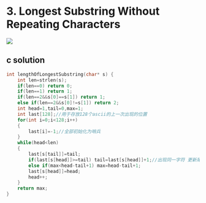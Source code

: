 # 3. Longest Substring Without Repeating Characters
<img src="https://github.com/vampire1996/LeetCode/blob/master/Problems/1-100/3.LongestSubstringWithoutRepeatingCharacters/problem.png"/>

## c solution
```c
int lengthOfLongestSubstring(char* s) {
    int len=strlen(s);
    if(len==0) return 0;
    if(len==1) return 1;
    if(len==2&&s[0]==s[1]) return 1;
    else if(len==2&&s[0]!=s[1]) return 2;
    int head=1,tail=0,max=1;
    int last[128];//用于存放128个ascii的上一次出现的位置
    for(int i=0;i<128;i++)
    {
        last[i]=-1;//全部初始化为哨兵
    }
    while(head<len)
    {
        last[s[tail]]=tail;
        if(last[s[head]]>=tail) tail=last[s[head]]+1;//出现同一字符 更新尾指针
        else if(max<head-tail+1) max=head-tail+1;
        last[s[head]]=head;
        head++;
    }
    return max;
}
```
